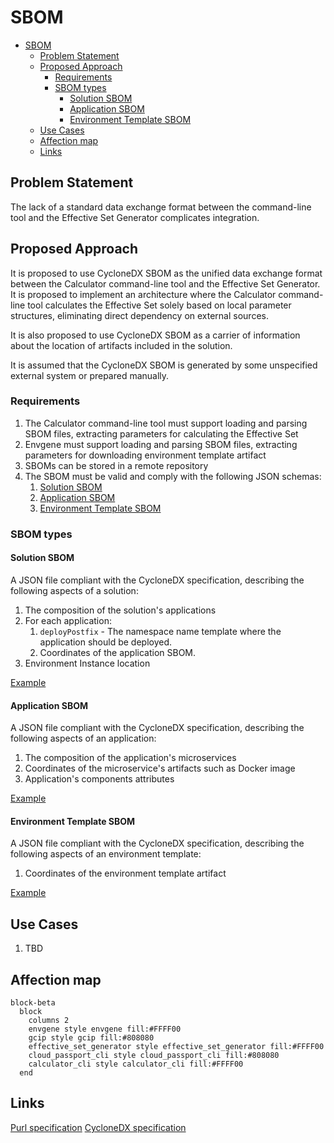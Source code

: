 
# SBOM

- [SBOM](#sbom)
  - [Problem Statement](#problem-statement)
  - [Proposed Approach](#proposed-approach)
    - [Requirements](#requirements)
    - [SBOM types](#sbom-types)
      - [Solution SBOM](#solution-sbom)
      - [Application SBOM](#application-sbom)
      - [Environment Template SBOM](#environment-template-sbom)
  - [Use Cases](#use-cases)
  - [Affection map](#affection-map)
  - [Links](#links)

## Problem Statement

The lack of a standard data exchange format between the command-line tool and the Effective Set Generator complicates integration.

## Proposed Approach

It is proposed to use CycloneDX SBOM as the unified data exchange format between the Calculator command-line tool and the Effective Set Generator. It is proposed to implement an architecture where the Calculator command-line tool calculates the Effective Set solely based on local parameter structures, eliminating direct dependency on external sources.

It is also proposed to use CycloneDX SBOM as a carrier of information about the location of artifacts included in the solution.

It is assumed that the CycloneDX SBOM is generated by some unspecified external system or prepared manually.

### Requirements

1. The Calculator command-line tool must support loading and parsing SBOM files, extracting parameters for calculating the Effective Set
2. Envgene must support loading and parsing SBOM files, extracting parameters for downloading environment template artifact
3. SBOMs can be stored in a remote repository
4. The SBOM must be valid and comply with the following JSON schemas:
   1. [Solution SBOM](/schemas/solution.sbom.schema.json)
   2. [Application SBOM](/schemas/application.sbom.schema.json)
   3. [Environment Template SBOM](/schemas/env-template.sbom.schema.json)

### SBOM types

#### Solution SBOM

A JSON file compliant with the CycloneDX specification, describing the following aspects of a solution:

1. The composition of the solution's applications
2. For each application:
   1. ```deployPostfix``` - The namespace name template where the application should be deployed.
   2. Coordinates of the application SBOM.
3. Environment Instance location

[Example](/examples/solution.sbom.json)

#### Application SBOM

A JSON file compliant with the CycloneDX specification, describing the following aspects of an application:

1. The composition of the application's microservices
2. Coordinates of the microservice's artifacts such as Docker image
3. Application's components attributes

[Example](/examples/application.sbom.json)

#### Environment Template SBOM

A JSON file compliant with the CycloneDX specification, describing the following aspects of an environment template:

1. Coordinates of the environment template artifact

[Example](/examples/application.sbom.json)

## Use Cases

1. TBD

## Affection map

```mermaid
block-beta
  block
    columns 2
    envgene style envgene fill:#FFFF00
    gcip style gcip fill:#808080
    effective_set_generator style effective_set_generator fill:#FFFF00
    cloud_passport_cli style cloud_passport_cli fill:#808080
    calculator_cli style calculator_cli fill:#FFFF00
  end
```

## Links

[Purl specification](https://github.com/package-url/purl-spec)
[CycloneDX specification](https://cyclonedx.org/docs/1.6/json/)
